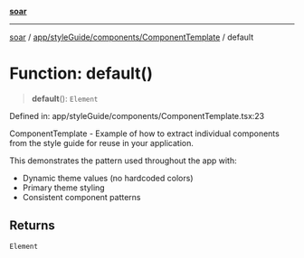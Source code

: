 [**soar**](../../../../../README.md)

***

[soar](../../../../../modules.md) / [app/styleGuide/components/ComponentTemplate](../README.md) / default

# Function: default()

> **default**(): `Element`

Defined in: app/styleGuide/components/ComponentTemplate.tsx:23

ComponentTemplate - Example of how to extract individual components
from the style guide for reuse in your application.

This demonstrates the pattern used throughout the app with:
- Dynamic theme values (no hardcoded colors)
- Primary theme styling
- Consistent component patterns

## Returns

`Element`
